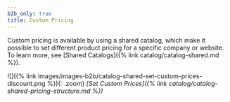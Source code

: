 ```yaml
---
b2b_only: true
title: Custom Pricing
---
```


Custom pricing is available by using a shared catalog, which make it possible to set different product pricing for a specific company or website. To learn more, see [Shared Catalogs]({% link catalog/catalog-shared.md %}).

![]({% link images/images-b2b/catalog-shared-set-custom-prices-discount.png %}){: .zoom}
*[Set Custom Prices]({% link catalog/catalog-shared-pricing-structure.md %})*
